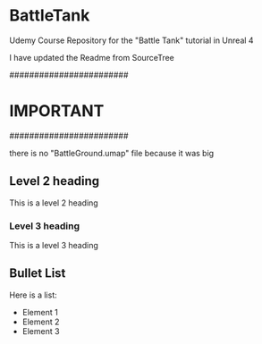 # BattleTank
Udemy Course Repository for the "Battle Tank" tutorial in Unreal 4

I have updated the Readme from SourceTree

########################
# IMPORTANT            #
########################

there is no "BattleGround.umap" file because
it was big	

## Level 2 heading
This is a level 2 heading

### Level 3 heading
This is a level 3 heading

## Bullet List
Here is a list:
* Element 1
* Element 2
* Element 3


